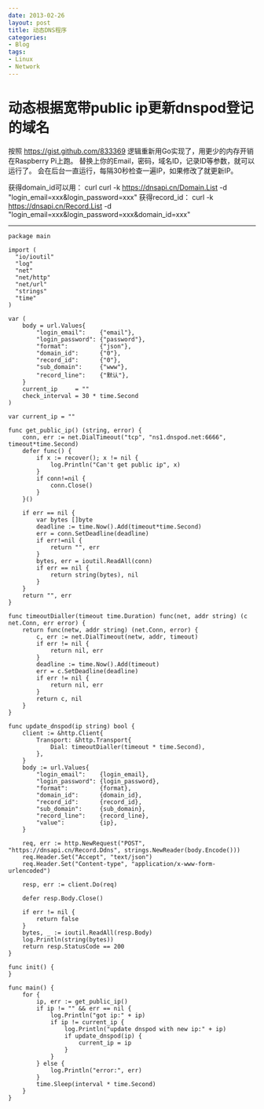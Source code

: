 ```yaml
---
date: 2013-02-26
layout: post
title: 动态DNS程序
categories:
- Blog
tags:
- Linux
- Network
---
```


动态根据宽带public ip更新dnspod登记的域名
====================================

按照 https://gist.github.com/833369 逻辑重新用Go实现了，用更少的内存开销在Raspberry Pi上跑。
替换上你的Email，密码，域名ID，记录ID等参数，就可以运行了。 会在后台一直运行，每隔30秒检查一遍IP，如果修改了就更新IP。 

获得domain_id可以用：
    curl curl -k https://dnsapi.cn/Domain.List -d "login_email=xxx&login_password=xxx" 
获得record_id：
    curl -k https://dnsapi.cn/Record.List -d "login_email=xxx&login_password=xxx&domain_id=xxx"
_____________________

    package main
     
    import (
      "io/ioutil"
      "log"
      "net"
      "net/http"
      "net/url"
      "strings"
      "time"
    )
     
    var (
        body = url.Values{
            "login_email":    {"email"},
            "login_password": {"password"},
            "format":         {"json"},
            "domain_id":      {"0"},
            "record_id":      {"0"},
            "sub_domain":     {"www"},
            "record_line":    {"默认"},
        }
        current_ip     = ""
        check_interval = 30 * time.Second
    )
     
    var current_ip = ""

    func get_public_ip() (string, error) {
        conn, err := net.DialTimeout("tcp", "ns1.dnspod.net:6666", timeout*time.Second)
        defer func() {
            if x := recover(); x != nil {
                log.Println("Can't get public ip", x)
            }
            if conn!=nil {
                conn.Close()
            }
        }()

        if err == nil {
            var bytes []byte
            deadline := time.Now().Add(timeout*time.Second)
            err = conn.SetDeadline(deadline)
            if err!=nil {
                return "", err
            }
            bytes, err = ioutil.ReadAll(conn)
            if err == nil {
                return string(bytes), nil
            }
        }
        return "", err
    }

    func timeoutDialler(timeout time.Duration) func(net, addr string) (c net.Conn, err error) {
        return func(netw, addr string) (net.Conn, error) {
            c, err := net.DialTimeout(netw, addr, timeout)
            if err != nil {
                return nil, err
            }
            deadline := time.Now().Add(timeout)
            err = c.SetDeadline(deadline)
            if err != nil {
                return nil, err
            }
            return c, nil
        }
    }

    func update_dnspod(ip string) bool {
        client := &http.Client{
            Transport: &http.Transport{
                Dial: timeoutDialler(timeout * time.Second),
            },
        }
        body := url.Values{
            "login_email":    {login_email},
            "login_password": {login_password},
            "format":         {format},
            "domain_id":      {domain_id},
            "record_id":      {record_id},
            "sub_domain":     {sub_domain},
            "record_line":    {record_line},
            "value":          {ip},
        }

        req, err := http.NewRequest("POST", "https://dnsapi.cn/Record.Ddns", strings.NewReader(body.Encode()))
        req.Header.Set("Accept", "text/json")
        req.Header.Set("Content-type", "application/x-www-form-urlencoded")

        resp, err := client.Do(req)

        defer resp.Body.Close()

        if err != nil {
            return false
        }
        bytes, _ := ioutil.ReadAll(resp.Body)
        log.Println(string(bytes))
        return resp.StatusCode == 200
    }

    func init() {
    }

    func main() {
        for {
            ip, err := get_public_ip()
            if ip != "" && err == nil {
                log.Println("got ip:" + ip)
                if ip != current_ip {
                    log.Println("update dnspod with new ip:" + ip)
                    if update_dnspod(ip) {
                        current_ip = ip
                    }
                }
            } else {
                log.Println("error:", err)
            }
            time.Sleep(interval * time.Second)
        }
    }
